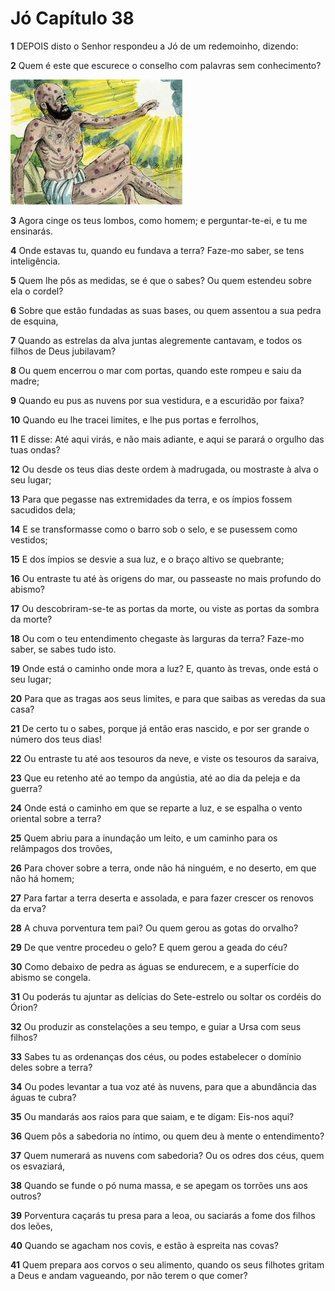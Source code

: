# Jó Capítulo 38

**1** 	DEPOIS disto o Senhor respondeu a Jó de um redemoinho, dizendo:

**2** 	Quem é este que escurece o conselho com palavras sem conhecimento?

![](../Images/SweetPublishing/18-38-1.jpg) 

**3** 	Agora cinge os teus lombos, como homem; e perguntar-te-ei, e tu me ensinarás.

**4** 	Onde estavas tu, quando eu fundava a terra? Faze-mo saber, se tens inteligência.

**5** 	Quem lhe pôs as medidas, se é que o sabes? Ou quem estendeu sobre ela o cordel?

**6** 	Sobre que estão fundadas as suas bases, ou quem assentou a sua pedra de esquina,

**7** 	Quando as estrelas da alva juntas alegremente cantavam, e todos os filhos de Deus jubilavam?

**8** 	Ou quem encerrou o mar com portas, quando este rompeu e saiu da madre;

**9** 	Quando eu pus as nuvens por sua vestidura, e a escuridão por faixa?

**10** 	Quando eu lhe tracei limites, e lhe pus portas e ferrolhos,

**11** 	E disse: Até aqui virás, e não mais adiante, e aqui se parará o orgulho das tuas ondas?

**12** 	Ou desde os teus dias deste ordem à madrugada, ou mostraste à alva o seu lugar;

**13** 	Para que pegasse nas extremidades da terra, e os ímpios fossem sacudidos dela;

**14** 	E se transformasse como o barro sob o selo, e se pusessem como vestidos;

**15** 	E dos ímpios se desvie a sua luz, e o braço altivo se quebrante;

**16** 	Ou entraste tu até às origens do mar, ou passeaste no mais profundo do abismo?

**17** 	Ou descobriram-se-te as portas da morte, ou viste as portas da sombra da morte?

**18** 	Ou com o teu entendimento chegaste às larguras da terra? Faze-mo saber, se sabes tudo isto.

**19** 	Onde está o caminho onde mora a luz? E, quanto às trevas, onde está o seu lugar;

**20** 	Para que as tragas aos seus limites, e para que saibas as veredas da sua casa?

**21** 	De certo tu o sabes, porque já então eras nascido, e por ser grande o número dos teus dias!

**22** 	Ou entraste tu até aos tesouros da neve, e viste os tesouros da saraiva,

**23** 	Que eu retenho até ao tempo da angústia, até ao dia da peleja e da guerra?

**24** 	Onde está o caminho em que se reparte a luz, e se espalha o vento oriental sobre a terra?

**25** 	Quem abriu para a inundação um leito, e um caminho para os relâmpagos dos trovões,

**26** 	Para chover sobre a terra, onde não há ninguém, e no deserto, em que não há homem;

**27** 	Para fartar a terra deserta e assolada, e para fazer crescer os renovos da erva?

**28** 	A chuva porventura tem pai? Ou quem gerou as gotas do orvalho?

**29** 	De que ventre procedeu o gelo? E quem gerou a geada do céu?

**30** 	Como debaixo de pedra as águas se endurecem, e a superfície do abismo se congela.

**31** 	Ou poderás tu ajuntar as delícias do Sete-estrelo ou soltar os cordéis do Órion?

**32** 	Ou produzir as constelações a seu tempo, e guiar a Ursa com seus filhos?

**33** 	Sabes tu as ordenanças dos céus, ou podes estabelecer o domínio deles sobre a terra?

**34** 	Ou podes levantar a tua voz até às nuvens, para que a abundância das águas te cubra?

**35** 	Ou mandarás aos raios para que saiam, e te digam: Eis-nos aqui?

**36** 	Quem pôs a sabedoria no íntimo, ou quem deu à mente o entendimento?

**37** 	Quem numerará as nuvens com sabedoria? Ou os odres dos céus, quem os esvaziará,

**38** 	Quando se funde o pó numa massa, e se apegam os torrões uns aos outros?

**39** 	Porventura caçarás tu presa para a leoa, ou saciarás a fome dos filhos dos leões,

**40** 	Quando se agacham nos covis, e estão à espreita nas covas?

**41** 	Quem prepara aos corvos o seu alimento, quando os seus filhotes gritam a Deus e andam vagueando, por não terem o que comer?


